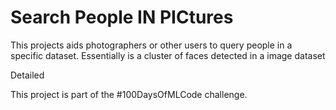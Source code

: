 # Search People IN PICtures
This projects aids photographers or other users to query people in a specific dataset.
Essentially is a cluster of faces detected in a image dataset

Detailed

This project is part of the \#100DaysOfMLCode challenge.